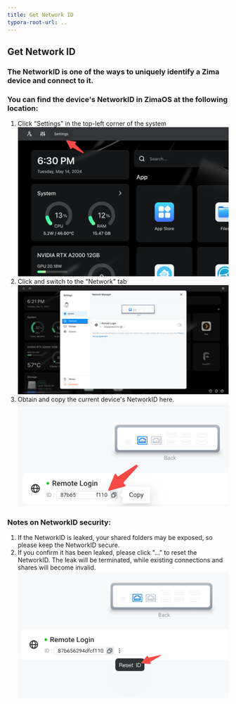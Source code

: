 ```yaml
---
title: Get Network ID
typora-root-url: ..
---
```

## Get Network ID

### The NetworkID is one of the ways to uniquely identify a Zima device and connect to it.
### You can find the device's NetworkID in ZimaOS at the following location:
1. Click "Settings" in the top-left corner of the system
![Setting](/images/Get-Network-ID/890cfee4-bf5e-4613-889e-ee9745d6bb1a.png)
2. Click and switch to the "Network" tab
![Network](/images/Get-Network-ID/output.png)
3. Obtain and copy the current device's NetworkID here.
![Copy](/images/Get-Network-ID/6aa2f040-53ae-462b-8e2d-adb9e499d242.png)
### Notes on NetworkID security:
1. If the NetworkID is leaked, your shared folders may be exposed, so please keep the NetworkID secure.
2. If you confirm it has been leaked, please click "..." to reset the NetworkID. The leak will be terminated, while existing connections and shares will become invalid.
![Setting](/images/Get-Network-ID/018f5850-dc05-40e1-b2f6-c07657c8f9ac.png)